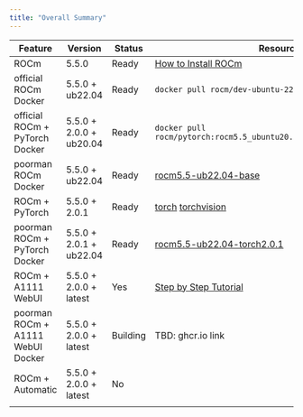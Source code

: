 ```yaml
---
title: "Overall Summary"
---
```


| Feature                           | Version                 | Status   | Resource                                                                                                                                                                                                                                                    |
| --------------------------------- | ----------------------- | -------- | ----------------------------------------------------------------------------------------------------------------------------------------------------------------------------------------------------------------------------------------------------------- |
| ROCm                              | 5.5.0                   | Ready    | [How to Install ROCm](https://docs.amd.com/bundle/ROCm-Installation-Guide-v5.5/page/How_to_Install_ROCm.html)                                                                                                                                               |
| official ROCm Docker              | 5.5.0 + ub22.04         | Ready    | `docker pull rocm/dev-ubuntu-22.04:5.5-complete`                                                                                                                                                                                                            |
| official ROCm + PyTorch Docker    | 5.5.0 + 2.0.0 + ub20.04 | Ready    | `docker pull rocm/pytorch:rocm5.5_ubuntu20.04_py3.8_pytorch_staging`                                                                                                                                                                                        |
| poorman ROCm Docker               | 5.5.0 + ub22.04         | Ready    | [rocm5.5-ub22.04-base](https://github.com/evshiron/rocm_lab/pkgs/container/rocm_lab/91582912?tag=rocm5.5-ub22.04-base)                                                                                                                                      |
| ROCm + PyTorch                    | 5.5.0 + 2.0.1           | Ready    | [torch](https://pub-1cbfe09f357e4aa1a82dc7a43cc443ab.r2.dev/wheel/torch-2.0.1%2Bgitd0d0524-cp310-cp310-linux_x86_64.whl) [torchvision](https://pub-1cbfe09f357e4aa1a82dc7a43cc443ab.r2.dev/wheel/torchvision-0.15.2%2B6770a25-cp310-cp310-linux_x86_64.whl) |
| poorman ROCm + PyTorch Docker     | 5.5.0 + 2.0.1 + ub22.04 | Ready    | [rocm5.5-ub22.04-torch2.0.1](https://github.com/evshiron/rocm_lab/pkgs/container/rocm_lab/91878617?tag=rocm5.5-ub22.04-torch2.0.1)                                                                                                                          |
| ROCm + A1111 WebUI                | 5.5.0 + 2.0.0 + latest  | Yes      | [Step by Step Tutorial](https://evshiron.github.io/are-we-gfx1100-yet/post/a1111-webui/)                                                                                                                                                                    |
| poorman ROCm + A1111 WebUI Docker | 5.5.0 + 2.0.0 + latest  | Building | TBD: ghcr.io link                                                                                                                                                                                                                                           |
| ROCm + Automatic                  | 5.5.0 + 2.0.0 + latest  | No       |                                                                                                                                                                                                                                                             |
|                                   |                         |          |                                                                                                                                                                                                                                                             |
